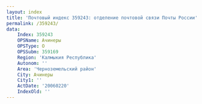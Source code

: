 ```yaml
---
layout: index
title: 'Почтовый индекс 359243: отделение почтовой связи Почты России'
permalink: /359243/
data:
    Index: 359243
    OPSName: Ачинеры
    OPSType: О
    OPSSubm: 359169
    Region: 'Калмыкия Республика'
    Autonom: ''
    Area: 'Черноземельский район'
    City: Ачинеры
    City1: ''
    ActDate: '20060220'
    IndexOld: ''
---
```

